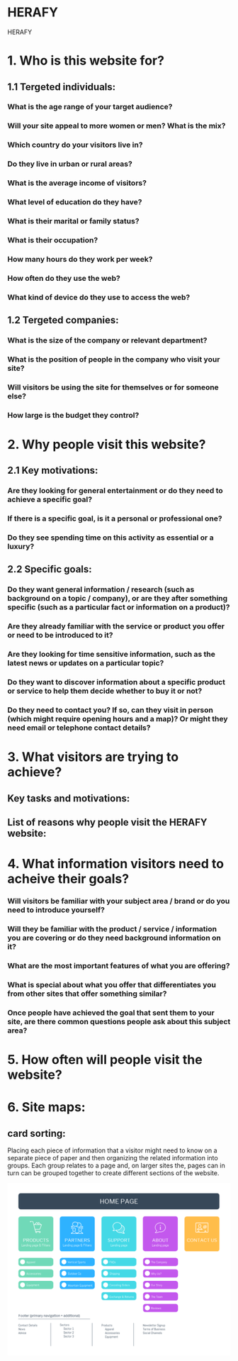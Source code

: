 # HERAFY

HERAFY

# 1. Who is this website for?

## 1.1 Tergeted individuals:

### What is the age range of your target audience?

### Will your site appeal to more women or men? What is the mix?

### Which country do your visitors live in?

### Do they live in urban or rural areas?

### What is the average income of visitors?

### What level of education do they have?

### What is their marital or family status?

### What is their occupation?

### How many hours do they work per week?

### How often do they use the web?

### What kind of device do they use to access the web?

## 1.2 Tergeted companies:

### What is the size of the company or relevant department?

### What is the position of people in the company who visit your site?

### Will visitors be using the site for themselves or for someone else?

### How large is the budget they control?

# 2. Why people visit this website?

## 2.1 Key motivations:

### Are they looking for general entertainment or do they need to achieve a specific goal?

### If there is a specific goal, is it a personal or professional one?

### Do they see spending time on this activity as essential or a luxury?

## 2.2 Specific goals:

### Do they want general information / research (such as background on a topic / company), or are they after something specific (such as a particular fact or information on a product)?

### Are they already familiar with the service or product you offer or need to be introduced to it?

### Are they looking for time sensitive information, such as the latest news or updates on a particular topic?

### Do they want to discover information about a specific product or service to help them decide whether to buy it or not?

### Do they need to contact you? If so, can they visit in person (which might require opening hours and a map)? Or might they need email or telephone contact details?

# 3. What visitors are trying to achieve?

## Key tasks and motivations:

## List of reasons why people visit the HERAFY website:

# 4. What information visitors need to acheive their goals?

### Will visitors be familiar with your subject area / brand or do you need to introduce yourself?

### Will they be familiar with the product / service / information you are covering or do they need background information on it?

### What are the most important features of what you are offering?

### What is special about what you offer that differentiates you from other sites that offer something similar?

### Once people have achieved the goal that sent them to your site, are there common questions people ask about this subject area?

# 5. How often will people visit the website?

# 6. Site maps:

## card sorting:

Placing each piece of information that a visitor might need to know on a separate piece of paper and then organizing the related information into groups. Each group relates to a page and, on larger sites the, pages can in turn can be grouped together to create different sections of the website.

![Site maps](/public/assets/IMAGES/Site_maps.png?raw=true "Site maps")
